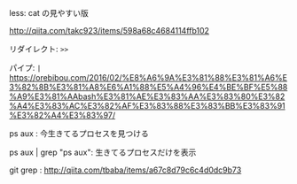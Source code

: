less: cat の見やすい版

http://qiita.com/takc923/items/598a68c4684114ffb102


リダイレクト: `>>`

パイプ: `|`
https://orebibou.com/2016/02/%E8%A6%9A%E3%81%88%E3%81%A6%E3%82%8B%E3%81%A8%E6%A1%88%E5%A4%96%E4%BE%BF%E5%88%A9%E3%81%AAbash%E3%81%AE%E3%83%AA%E3%83%80%E3%82%A4%E3%83%AC%E3%82%AF%E3%83%88%E3%83%BB%E3%83%91%E3%82%A4%E3%83%97/


ps aux : 今生きてるプロセスを見つける

ps aux | grep "ps aux": 
生きてるプロセスだけを表示


git grep : 
http://qiita.com/tbaba/items/a67c8d79c6c4d0dc9b73